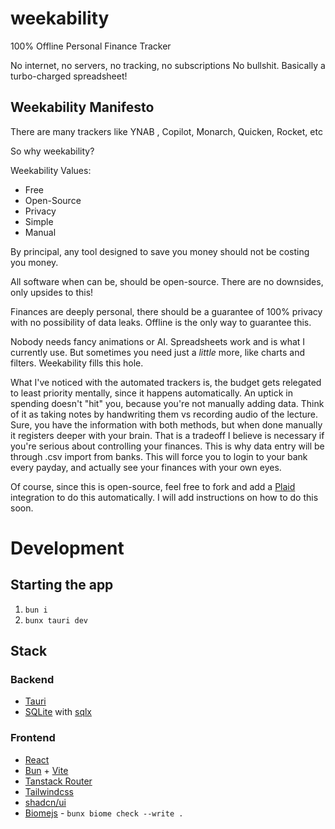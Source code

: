 # weekability

100% Offline Personal Finance Tracker

No internet, no servers, no tracking, no subscriptions No bullshit. 
Basically a turbo-charged spreadsheet!

## Weekability Manifesto

There are many trackers like YNAB , Copilot, Monarch, Quicken, Rocket, etc

So why weekability?

Weekability Values:

- Free
- Open-Source
- Privacy
- Simple
- Manual

By principal, any tool designed to save you money should not be costing you money. 

All software when can be, should be open-source. There are no downsides, only upsides to this!

Finances are deeply personal, there should be a guarantee of 100% privacy with no possibility of data leaks. Offline is the only way to guarantee this.

Nobody needs fancy animations or AI. Spreadsheets work and is what I currently use. But sometimes you need just a *little* more, like charts and filters. Weekability fills this hole.

What I've noticed with the automated trackers is, the budget gets relegated to least priority mentally, since it happens automatically. An uptick in spending doesn't "hit" you, because you're not manually adding data. Think of it as taking notes by handwriting them vs recording audio of the lecture. Sure, you have the information with both methods, but when done manually it registers deeper with your brain.
That is a tradeoff I believe is necessary if you're serious about controlling your finances. This is why data entry will be through .csv import from banks. This will force you to login to your bank every payday, and actually see your finances with your own eyes.

Of course, since this is open-source, feel free to fork and add a [Plaid](https://plaid.com/) integration to do this automatically. I will add instructions on how to do this soon.

# Development
## Starting the app

1. `bun i`
2. `bunx tauri dev`

## Stack

### Backend
- [Tauri](http://tauri.app/)
- [SQLite](https://www.sqlite.org/) with [sqlx](https://github.com/launchbadge/sqlx)

### Frontend
- [React](http://react.dev/)
- [Bun](https://bun.sh) + [Vite](https://vite.dev)
- [Tanstack Router](https://tanstack.com/router/latest)
- [Tailwindcss](https://tailwindcss.com)
- [shadcn/ui](https://ui.shadcn.com)
- [Biomejs](https://biomejs.dev) - `bunx biome check --write .`
